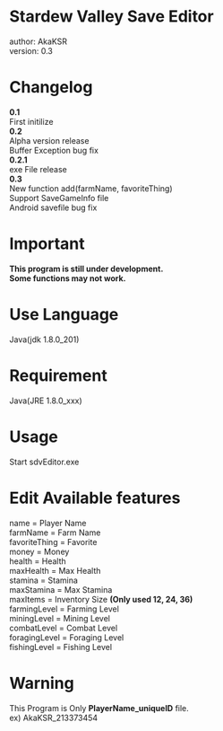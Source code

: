 # Stardew Valley Save Editor

author: AkaKSR<br />
version: 0.3<br />

# Changelog
<b>0.1</b><br/>
First initilize<br/>
<b>0.2</b><br/>
Alpha version release<br/>
Buffer Exception bug fix<br/>
<b>0.2.1</b><br/>
exe File release<br/>
<b>0.3</b><br/>
New function add(farmName, favoriteThing)<br/>
Support SaveGameInfo file<br/>
Android savefile bug fix<br/>

# Important
<b>This program is still under development.</b><br />
<b>Some functions may not work.</b><br />

# Use Language
Java(jdk 1.8.0_201)<br />

# Requirement
Java(JRE 1.8.0_xxx)<br />

# Usage
Start sdvEditor.exe

# Edit Available features
name = Player Name<br />
farmName = Farm Name<br />
favoriteThing = Favorite<br />
money = Money<br />
health = Health<br />
maxHealth = Max Health<br />
stamina = Stamina<br />
maxStamina = Max Stamina<br />
maxItems = Inventory Size <b>(Only used 12, 24, 36)</b><br />
farmingLevel = Farming Level<br />
miningLevel = Mining Level<br />
combatLevel = Combat Level<br />
foragingLevel = Foraging Level<br />
fishingLevel = Fishing Level<br />

# Warning
This Program is Only <b>PlayerName_uniqueID</b> file.<br />
ex) AkaKSR_213373454<br />
